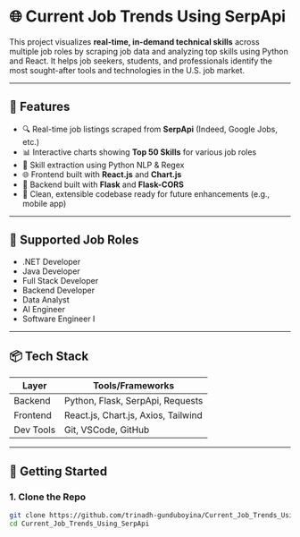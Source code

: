 # 🌐 Current Job Trends Using SerpApi

This project visualizes **real-time, in-demand technical skills** across multiple job roles by scraping job data and analyzing top skills using Python and React. It helps job seekers, students, and professionals identify the most sought-after tools and technologies in the U.S. job market.

---

## 📌 Features

- 🔍 Real-time job listings scraped from **SerpApi** (Indeed, Google Jobs, etc.)
- 📊 Interactive charts showing **Top 50 Skills** for various job roles
- 🧠 Skill extraction using Python NLP & Regex
- 🌐 Frontend built with **React.js** and **Chart.js**
- 🧪 Backend built with **Flask** and **Flask-CORS**
- 🚀 Clean, extensible codebase ready for future enhancements (e.g., mobile app)

---

## 💼 Supported Job Roles

- .NET Developer
- Java Developer
- Full Stack Developer
- Backend Developer
- Data Analyst
- AI Engineer
- Software Engineer I

---

## 📦 Tech Stack

| Layer     | Tools/Frameworks                     |
|-----------|--------------------------------------|
| Backend   | Python, Flask, SerpApi, Requests     |
| Frontend  | React.js, Chart.js, Axios, Tailwind  |
| Dev Tools | Git, VSCode, GitHub                  |

---

## 🚀 Getting Started

### 1. Clone the Repo

```bash
git clone https://github.com/trinadh-gunduboyina/Current_Job_Trends_Using_SerpApi.git
cd Current_Job_Trends_Using_SerpApi
